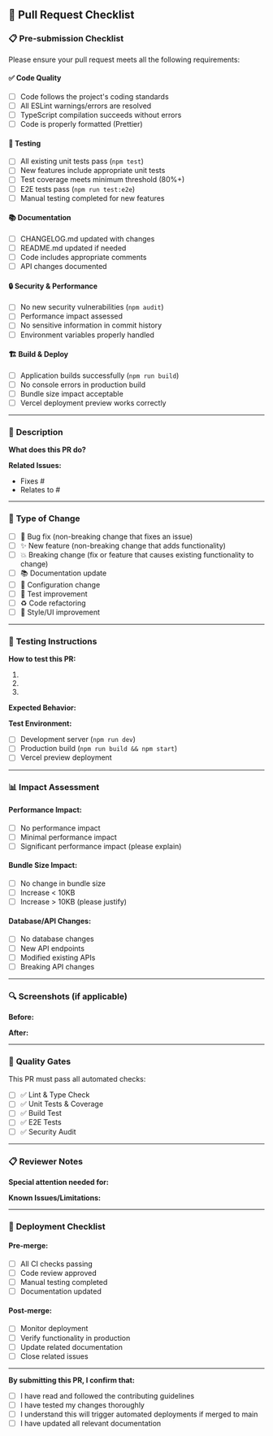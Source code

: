 ## 🔄 Pull Request Checklist

### 📋 **Pre-submission Checklist**

Please ensure your pull request meets all the following requirements:

#### ✅ **Code Quality**
- [ ] Code follows the project's coding standards
- [ ] All ESLint warnings/errors are resolved
- [ ] TypeScript compilation succeeds without errors
- [ ] Code is properly formatted (Prettier)

#### 🧪 **Testing**
- [ ] All existing unit tests pass (`npm test`)
- [ ] New features include appropriate unit tests
- [ ] Test coverage meets minimum threshold (80%+)
- [ ] E2E tests pass (`npm run test:e2e`)
- [ ] Manual testing completed for new features

#### 📚 **Documentation**
- [ ] CHANGELOG.md updated with changes
- [ ] README.md updated if needed
- [ ] Code includes appropriate comments
- [ ] API changes documented

#### 🔒 **Security & Performance**
- [ ] No new security vulnerabilities (`npm audit`)
- [ ] Performance impact assessed
- [ ] No sensitive information in commit history
- [ ] Environment variables properly handled

#### 🏗️ **Build & Deploy**
- [ ] Application builds successfully (`npm run build`)
- [ ] No console errors in production build
- [ ] Bundle size impact acceptable
- [ ] Vercel deployment preview works correctly

---

### 📝 **Description**

**What does this PR do?**
<!-- Provide a clear, concise description of the changes -->

**Related Issues:**
<!-- Link to related issues using #issue_number -->
- Fixes #
- Relates to #

---

### 🎯 **Type of Change**

- [ ] 🐛 Bug fix (non-breaking change that fixes an issue)
- [ ] ✨ New feature (non-breaking change that adds functionality)
- [ ] 💥 Breaking change (fix or feature that causes existing functionality to change)
- [ ] 📚 Documentation update
- [ ] 🔧 Configuration change
- [ ] 🧪 Test improvement
- [ ] ♻️ Code refactoring
- [ ] 🎨 Style/UI improvement

---

### 🧪 **Testing Instructions**

**How to test this PR:**
<!-- Provide step-by-step instructions for testing -->

1. 
2. 
3. 

**Expected Behavior:**
<!-- Describe what should happen -->

**Test Environment:**
- [ ] Development server (`npm run dev`)
- [ ] Production build (`npm run build && npm start`)
- [ ] Vercel preview deployment

---

### 📊 **Impact Assessment**

#### **Performance Impact:**
- [ ] No performance impact
- [ ] Minimal performance impact
- [ ] Significant performance impact (please explain)

#### **Bundle Size Impact:**
- [ ] No change in bundle size
- [ ] Increase < 10KB
- [ ] Increase > 10KB (please justify)

#### **Database/API Changes:**
- [ ] No database changes
- [ ] New API endpoints
- [ ] Modified existing APIs
- [ ] Breaking API changes

---

### 🔍 **Screenshots (if applicable)**

<!-- Add screenshots for UI changes -->

**Before:**
<!-- Screenshot of current state -->

**After:**
<!-- Screenshot of new state -->

---

### 🎯 **Quality Gates**

This PR must pass all automated checks:

- [ ] ✅ Lint & Type Check
- [ ] ✅ Unit Tests & Coverage
- [ ] ✅ Build Test
- [ ] ✅ E2E Tests
- [ ] ✅ Security Audit

---

### 📋 **Reviewer Notes**

**Special attention needed for:**
<!-- Highlight areas that need careful review -->

**Known Issues/Limitations:**
<!-- Document any known issues or temporary limitations -->

---

### 🚀 **Deployment Checklist**

#### **Pre-merge:**
- [ ] All CI checks passing
- [ ] Code review approved
- [ ] Manual testing completed
- [ ] Documentation updated

#### **Post-merge:**
- [ ] Monitor deployment
- [ ] Verify functionality in production
- [ ] Update related documentation
- [ ] Close related issues

---

**By submitting this PR, I confirm that:**
- [ ] I have read and followed the contributing guidelines
- [ ] I have tested my changes thoroughly
- [ ] I understand this will trigger automated deployments if merged to main
- [ ] I have updated all relevant documentation

